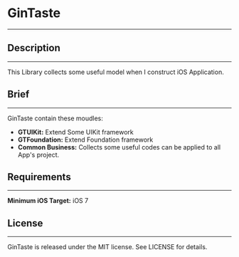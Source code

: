 # **GinTaste**
---

## Description
---
This Library collects some useful model when I construct iOS Application.

## Brief
---
GinTaste contain these moudles:

- **GTUIKit:** Extend Some UIKit framework
- **GTFoundation:** Extend Foundation framework
- **Common Business:** Collects some useful codes can be applied to all App's project.

## Requirements
---
**Minimum iOS Target:** iOS 7

## License
---
GinTaste is released under the MIT license. See LICENSE for details.